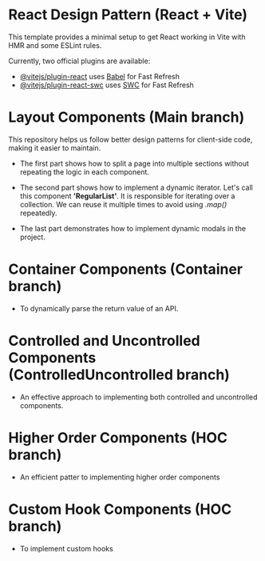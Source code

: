 # React Design Pattern (React + Vite)

This template provides a minimal setup to get React working in Vite with HMR and some ESLint rules.

Currently, two official plugins are available:

- [@vitejs/plugin-react](https://github.com/vitejs/vite-plugin-react/blob/main/packages/plugin-react/README.md) uses [Babel](https://babeljs.io/) for Fast Refresh
- [@vitejs/plugin-react-swc](https://github.com/vitejs/vite-plugin-react-swc) uses [SWC](https://swc.rs/) for Fast Refresh


# Layout Components (Main branch)
This repository helps us follow better design patterns for client-side code, making it easier to maintain.

- The first part shows how to split a page into multiple sections without repeating the logic in each component.

- The second part shows how to implement a dynamic iterator.
Let's call this component <b>'RegularList'</b>. It is responsible for iterating over a collection. We can reuse it multiple times to avoid using <i>.map()</i> repeatedly.

- The last part demonstrates how to implement dynamic modals in the project.

# Container Components (Container branch)
- To dynamically parse the return value of an API.

# Controlled and Uncontrolled Components (ControlledUncontrolled branch)
- An effective approach to implementing both controlled and uncontrolled components.

# Higher Order Components (HOC branch)
- An efficient patter to implementing higher order components
  
# Custom Hook Components (HOC branch)
- To implement custom hooks
